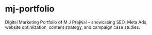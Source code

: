 # mj-portfolio
Digital Marketing Portfolio of M J Prajwal – showcasing SEO, Meta Ads, website optimization, content strategy, and campaign case studies.
